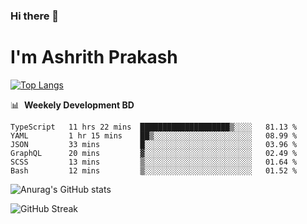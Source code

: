 ### Hi there 👋
# I'm Ashrith Prakash

[![Top Langs](https://github-readme-stats.vercel.app/api/top-langs/?username=xxcheckmatexx&count_private=true&include_all_commits=true&show_icons=true&line_height=20&title_color=FFFFFF&icon_color=FFFFFF&text_color=FFFFFF&bg_color=0D1117&langs_count=8)](https://github.com/anuraghazra/github-readme-stats)

📊 &nbsp;**Weekely Development BD**

<!--START_SECTION:waka-->

```text
TypeScript   11 hrs 22 mins  ████████████████████▒░░░░   81.13 %
YAML         1 hr 15 mins    ██▒░░░░░░░░░░░░░░░░░░░░░░   08.99 %
JSON         33 mins         █░░░░░░░░░░░░░░░░░░░░░░░░   03.96 %
GraphQL      20 mins         ▓░░░░░░░░░░░░░░░░░░░░░░░░   02.49 %
SCSS         13 mins         ▒░░░░░░░░░░░░░░░░░░░░░░░░   01.64 %
Bash         12 mins         ▒░░░░░░░░░░░░░░░░░░░░░░░░   01.52 %
```

<!--END_SECTION:waka-->

![Anurag's GitHub stats](https://github-readme-stats.vercel.app/api?username=xxcheckmatexx&count_private=true&show_icons=true&theme=merko)  

![GitHub Streak](http://github-readme-streak-stats.herokuapp.com?user=xxcheckmatexx&theme=merko&hide_border=true&date_format=M%20j%5B%2C%20Y%5D&fire=DD0E0B)
<br/>
